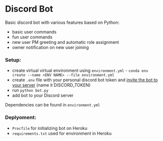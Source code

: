 # Discord Bot

Basic discord bot with various features based on Python:
- basic user commands
- fun user commands 
- new user PM greeting and automatic role assignment
- owner notification on new user joining

### Setup:
- create virtual virtual environment using `environment.yml` - `conda env create --name <ENV NAME> --file environment.yml`
- create `.env` file with your personal discord bot token and [invite the bot to your server](https://discordpy.readthedocs.io/en/stable/discord.html) (name it DISCORD_TOKEN)
- run `python bot.py`
- add bot to your Discord server

Dependencies can be found in `environment.yml`

### Deplyoment:
- `Procfile` for initializing bot on Heroku
- `requirements.txt` used for environment in Heroku